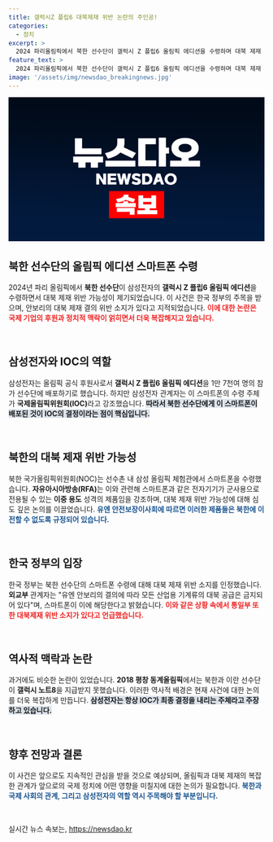 ```yaml
---
title: 갤럭시Z 플립6 대북제재 위반 논란의 주인공!
categories:
  - 정치
excerpt: >
  2024 파리올림픽에서 북한 선수단이 갤럭시 Z 플립6 올림픽 에디션을 수령하며 대북 제재 위반 논란에 휘말릴 가능성이 커졌다. 삼성전자는 IOC가 배포 권한을 가진다고 해명했지만, 정부는 이중 용도 제품에 해당한다고 경고했다.
feature_text: >
  2024 파리올림픽에서 북한 선수단이 갤럭시 Z 플립6 올림픽 에디션을 수령하며 대북 제재 위반 논란에 휘말릴 가능성이 커졌다. 삼성전자는 IOC가 배포 권한을 가진다고 해명했지만, 정부는 이중 용도 제품에 해당한다고 경고했다.
image: '/assets/img/newsdao_breakingnews.jpg'
---
```


<p><img src="/assets/img/newsdao_breakingnews.jpg" alt="koreaapp 속보" /></p>

<h2 data-ke-size="size26">북한 선수단의 올림픽 에디션 스마트폰 수령</h2>

<p data-ke-size="size16">2024년 파리 올림픽에서 <b>북한 선수단</b>이 삼성전자의 <b>갤럭시 Z 플립6 올림픽 에디션</b>을 수령하면서 대북 제재 위반 가능성이 제기되었습니다. 이 사건은 한국 정부의 주목을 받으며, 안보리의 대북 제재 결의 위반 소지가 있다고 지적되었습니다. <b><span style="color: #ee2323;">이에 대한 논란은 국제 기업의 후원과 정치적 맥락이 얽히면서 더욱 복잡해지고 있습니다.</span></b></p>

<p data-ke-size="size16">&nbsp;</p>

<h2 data-ke-size="size26">삼성전자와 IOC의 역할</h2>

<p data-ke-size="size16">삼성전자는 올림픽 공식 후원사로서 <b>갤럭시 Z 플립6 올림픽 에디션</b>을 1만 7천여 명의 참가 선수단에 배포하기로 했습니다. 하지만 삼성전자 관계자는 이 스마트폰의 수령 주체가 <b>국제올림픽위원회(IOC)</b>라고 강조했습니다. <b><span style="background-color: #21538527;">따라서 북한 선수단에게 이 스마트폰이 배포된 것이 IOC의 결정이라는 점이 핵심입니다.</span></b></p>

<p data-ke-size="size16">&nbsp;</p>

<h2 data-ke-size="size26">북한의 대북 제재 위반 가능성</h2>

<p data-ke-size="size16">북한 국가올림픽위원회(NOC)는 선수촌 내 삼성 올림픽 체험관에서 스마트폰을 수령했습니다. <b>자유아시아방송(RFA)</b>는 이와 관련해 스마트폰과 같은 전자기기가 군사용으로 전용될 수 있는 <b>이중 용도</b> 성격의 제품임을 강조하며, 대북 제재 위반 가능성에 대해 심도 깊은 논의를 이끌었습니다. <b><span style="color: #1a5490;">유엔 안전보장이사회에 따르면 이러한 제품들은 북한에 이전할 수 없도록 규정되어 있습니다.</span></b></p>

<p data-ke-size="size16">&nbsp;</p>

<h2 data-ke-size="size26">한국 정부의 입장</h2>

<p data-ke-size="size16">한국 정부는 북한 선수단의 스마트폰 수령에 대해 대북 제재 위반 소지를 인정했습니다. <b>외교부</b> 관계자는 "유엔 안보리의 결의에 따라 모든 산업용 기계류의 대북 공급은 금지되어 있다"며, 스마트폰이 이에 해당한다고 밝혔습니다. <b><span style="color: #ee2323;">이와 같은 상황 속에서 통일부 또한 대북제재 위반 소지가 있다고 언급했습니다.</span></b></p>

<p data-ke-size="size16">&nbsp;</p>

<h2 data-ke-size="size26">역사적 맥락과 논란</h2>

<p data-ke-size="size16">과거에도 비슷한 논란이 있었습니다. <b>2018 평창 동계올림픽</b>에서는 북한과 이란 선수단이 <b>갤럭시 노트8</b>을 지급받지 못했습니다. 이러한 역사적 배경은 현재 사건에 대한 논의를 더욱 복잡하게 만듭니다. <b><span style="background-color: #21538527;">삼성전자는 항상 IOC가 최종 결정을 내리는 주체라고 주장하고 있습니다.</span></b></p>

<p data-ke-size="size16">&nbsp;</p>

<h2 data-ke-size="size26">향후 전망과 결론</h2>

<p data-ke-size="size16">이 사건은 앞으로도 지속적인 관심을 받을 것으로 예상되며, 올림픽과 대북 제재의 복잡한 관계가 앞으로의 국제 정치에 어떤 영향을 미칠지에 대한 논의가 필요합니다. <b><span style="color: #1a5490;">북한과 국제 사회의 관계, 그리고 삼성전자의 역할 역시 주목해야 할 부분입니다.</span></b></p>

<p data-ke-size="size16">&nbsp;</p>
실시간 뉴스 속보는, <a href="https://newsdao.kr" rel="dofollow">https://newsdao.kr</a>



